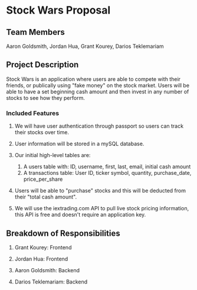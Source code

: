 # Stock Wars Proposal

## Team Members

Aaron Goldsmith, Jordan Hua, Grant Kourey, Darios Teklemariam

## Project Description

Stock Wars is an application where users are able to compete with their friends, or publically using "fake money" on the stock market. Users will be able to have a set beginning cash amount and then invest in any number of stocks to see how they perform.

### Included Features

1) We will have user authentication through passport so users can track their stocks over time.

2) User information will be stored in a mySQL database. 

3) Our initial high-level tables are: 
    1. A users table with: ID, username, first, last, email, initial cash amount
    2) A transactions table: User ID, ticker symbol, quantity, purchase_date, price_per_share

4) Users will be able to "purchase" stocks and this will be deducted from their "total cash amount".

5) We will use the iextrading.com API to pull live stock pricing information, this API is free and doesn't require an application key.

## Breakdown of Responsibilities

1) Grant Kourey: Frontend

2) Jordan Hua: Frontend

3) Aaron Goldsmith: Backend

4) Darios Teklemariam: Backend







